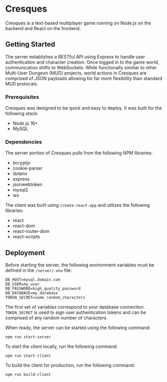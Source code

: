 # Cresques

Cresques is a text-based multiplayer game running on Node.js on the backend and React on the frontend.

## Getting Started

The server establishes a RESTful API using Express to handle user authentication and character creation. Once logged in to the game world, communication shifts to WebSockets. While functionally similiar to other Multi-User Dungeon (MUD) projects, world actions in Cresques are comprised of JSON payloads allowing for far more flexibility than standard MUD protocals.

### Prerequisites

Cresques was designed to be quick and easy to deploy. It was built for the following stack:

- Node.js 16+
- MySQL

### Dependencies

The server portion of Cresques pulls from the following NPM libraries:

- bcryptjs
- cookie-parser
- dotenv
- express
- jsonwebtoken
- mysql2
- ws

The client was built using `create-react-app` and utilizes the following libraries:

- react
- react-dom
- react-router-dom
- react-scripts

## Deployment

Before starting the server, the following environment variables must be defined in the `/server/.env` file:

```
DB_HOST=mysql.domain.com
DB_USER=my_user
DB_PASSWORD=high_quality_password
DB_DATABASE=my_database
TOKEN_SECRET=some_random_characters
```

The first set of variables correspond to your database connection. `TOKEN_SECRET` is used to sign user authentication tokens and can be comprised of any random number of characters.

When ready, the server can be started using the following command:

```
npm run start-server
```

To start the client locally, run the following command:

```
npm run start-client
```

To build the client for production, run the following command:

```
npm run build-client
```